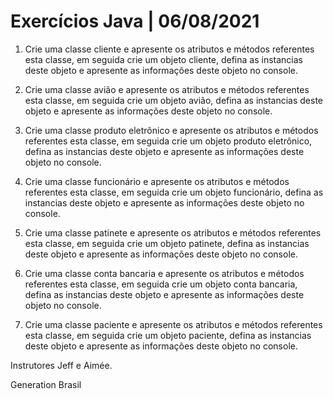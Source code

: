 # Exercícios  Java | 06/08/2021

1) Crie uma classe cliente e apresente os atributos e métodos referentes esta classe, em seguida crie um objeto cliente, defina as instancias deste objeto e apresente as informações deste objeto no console.

2) Crie uma classe avião e apresente os atributos e métodos referentes esta classe, em seguida crie um objeto avião, defina as instancias deste objeto e apresente as informações deste objeto no console.

3) Crie uma classe produto eletrônico e apresente os atributos e métodos referentes esta classe, em seguida crie um objeto produto eletrônico, defina as instancias deste objeto e apresente as informações deste objeto no console.

4) Crie uma classe funcionário e apresente os atributos e métodos referentes esta classe, em seguida crie um objeto funcionário, defina as instancias deste objeto e apresente as informações deste objeto no console.

5) Crie uma classe patinete e apresente os atributos e métodos referentes esta classe, em seguida crie um objeto patinete, defina as instancias deste objeto e apresente as informações deste objeto no console.

6) Crie uma classe conta bancaria e apresente os atributos e métodos referentes esta classe, em seguida crie um objeto conta bancaria, defina as instancias deste objeto e apresente as informações deste objeto no console.

7) Crie uma classe paciente e apresente os atributos e métodos referentes esta classe, em seguida crie um objeto paciente, defina as instancias deste objeto e apresente as informações deste objeto no console.

Instrutores Jeff e Aimée.

Generation Brasil

